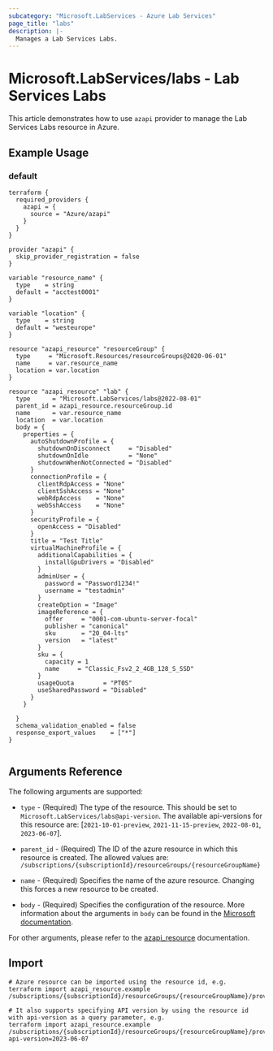 ```yaml
---
subcategory: "Microsoft.LabServices - Azure Lab Services"
page_title: "labs"
description: |-
  Manages a Lab Services Labs.
---
```


# Microsoft.LabServices/labs - Lab Services Labs

This article demonstrates how to use `azapi` provider to manage the Lab Services Labs resource in Azure.

## Example Usage

### default

```hcl
terraform {
  required_providers {
    azapi = {
      source = "Azure/azapi"
    }
  }
}

provider "azapi" {
  skip_provider_registration = false
}

variable "resource_name" {
  type    = string
  default = "acctest0001"
}

variable "location" {
  type    = string
  default = "westeurope"
}

resource "azapi_resource" "resourceGroup" {
  type     = "Microsoft.Resources/resourceGroups@2020-06-01"
  name     = var.resource_name
  location = var.location
}

resource "azapi_resource" "lab" {
  type      = "Microsoft.LabServices/labs@2022-08-01"
  parent_id = azapi_resource.resourceGroup.id
  name      = var.resource_name
  location  = var.location
  body = {
    properties = {
      autoShutdownProfile = {
        shutdownOnDisconnect     = "Disabled"
        shutdownOnIdle           = "None"
        shutdownWhenNotConnected = "Disabled"
      }
      connectionProfile = {
        clientRdpAccess = "None"
        clientSshAccess = "None"
        webRdpAccess    = "None"
        webSshAccess    = "None"
      }
      securityProfile = {
        openAccess = "Disabled"
      }
      title = "Test Title"
      virtualMachineProfile = {
        additionalCapabilities = {
          installGpuDrivers = "Disabled"
        }
        adminUser = {
          password = "Password1234!"
          username = "testadmin"
        }
        createOption = "Image"
        imageReference = {
          offer     = "0001-com-ubuntu-server-focal"
          publisher = "canonical"
          sku       = "20_04-lts"
          version   = "latest"
        }
        sku = {
          capacity = 1
          name     = "Classic_Fsv2_2_4GB_128_S_SSD"
        }
        usageQuota        = "PT0S"
        useSharedPassword = "Disabled"
      }
    }

  }
  schema_validation_enabled = false
  response_export_values    = ["*"]
}


```



## Arguments Reference

The following arguments are supported:

* `type` - (Required) The type of the resource. This should be set to `Microsoft.LabServices/labs@api-version`. The available api-versions for this resource are: [`2021-10-01-preview`, `2021-11-15-preview`, `2022-08-01`, `2023-06-07`].

* `parent_id` - (Required) The ID of the azure resource in which this resource is created. The allowed values are:  
  `/subscriptions/{subscriptionId}/resourceGroups/{resourceGroupName}`

* `name` - (Required) Specifies the name of the azure resource. Changing this forces a new resource to be created.

* `body` - (Required) Specifies the configuration of the resource. More information about the arguments in `body` can be found in the [Microsoft documentation](https://learn.microsoft.com/en-us/azure/templates/Microsoft.LabServices/labs?pivots=deployment-language-terraform).

For other arguments, please refer to the [azapi_resource](https://registry.terraform.io/providers/Azure/azapi/latest/docs/resources/resource) documentation.

## Import

 ```shell
 # Azure resource can be imported using the resource id, e.g.
 terraform import azapi_resource.example /subscriptions/{subscriptionId}/resourceGroups/{resourceGroupName}/providers/Microsoft.LabServices/labs/{resourceName}
 
 # It also supports specifying API version by using the resource id with api-version as a query parameter, e.g.
 terraform import azapi_resource.example /subscriptions/{subscriptionId}/resourceGroups/{resourceGroupName}/providers/Microsoft.LabServices/labs/{resourceName}?api-version=2023-06-07
 ```
